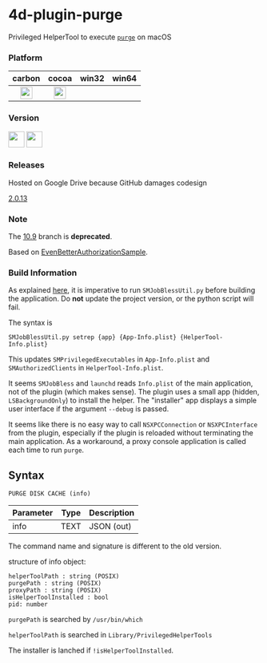 4d-plugin-purge
===============

Privileged HelperTool to execute [``purge``](https://developer.apple.com/legacy/library/documentation/Darwin/Reference/ManPages/man8/purge.8.html) on macOS

### Platform

| carbon | cocoa | win32 | win64 |
|:------:|:-----:|:---------:|:---------:|
|<img src="https://cloud.githubusercontent.com/assets/1725068/22371562/1b091f0a-e4db-11e6-8458-8653954a7cce.png" width="24" height="24" />|<img src="https://cloud.githubusercontent.com/assets/1725068/22371562/1b091f0a-e4db-11e6-8458-8653954a7cce.png" width="24" height="24" />|||

### Version

<img src="https://cloud.githubusercontent.com/assets/1725068/18940649/21945000-8645-11e6-86ed-4a0f800e5a73.png" width="32" height="32" /> <img src="https://cloud.githubusercontent.com/assets/1725068/18940648/2192ddba-8645-11e6-864d-6d5692d55717.png" width="32" height="32" />

### Releases

Hosted on Google Drive because GitHub damages codesign

[2.0.13](https://drive.google.com/file/d/1AMBL3GJEjuMrrZURkZRu_ts6yn1iXIrR/view?usp=sharing)

### Note

The [10.9](https://github.com/miyako/4d-plugin-purge/tree/10.9) branch is **deprecated**.

Based on [EvenBetterAuthorizationSample](https://developer.apple.com/library/content/samplecode/EvenBetterAuthorizationSample/Introduction/Intro.html).

### Build Information

As explained [here](https://github.com/atnan/SMJobBlessXPC/issues/7), it is imperative to run ``SMJobBlessUtil.py`` before building the application. Do **not** update the project version, or the python script will fail.

The syntax is 

```
SMJobBlessUtil.py setrep {app} {App-Info.plist} {HelperTool-Info.plist}
```

This updates ``SMPrivilegedExecutables`` in ``App-Info.plist`` and ``SMAuthorizedClients`` in ``HelperTool-Info.plist``.

It seems ``SMJobBless`` and ``launchd`` reads ``Info.plist`` of the main application, not of the plugin (which makes sense). The plugin uses a small app (hidden, ``LSBackgroundOnly``) to install the helper. The "installer" app displays a simple user interface if the argument ``--debug`` is passed.

It seems like there is no easy way to call ``NSXPCConnection`` or ``NSXPCInterface`` from the plugin, especially if the plugin is reloaded without terminating the main application. As a workaround, a proxy console application is called each time to run ``purge``.

## Syntax

```
PURGE DISK CACHE (info)
```

Parameter|Type|Description
------------|------------|----
info|TEXT|JSON (out)

The command name and signature is different to the old version.

structure of info object:

```
helperToolPath : string (POSIX)
purgePath : string (POSIX)
proxyPath : string (POSIX)
isHelperToolInstalled : bool
pid: number 
```

``purgePath`` is searched by ``/usr/bin/which``

``helperToolPath`` is searched in ``Library/PrivilegedHelperTools``

The installer is lanched if ``!isHelperToolInstalled``.
